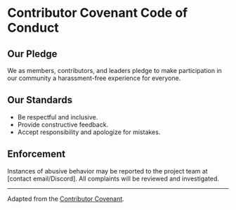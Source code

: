 # Contributor Covenant Code of Conduct

## Our Pledge

We as members, contributors, and leaders pledge to make participation in our community a harassment-free experience for everyone.

## Our Standards

- Be respectful and inclusive.
- Provide constructive feedback.
- Accept responsibility and apologize for mistakes.

## Enforcement

Instances of abusive behavior may be reported to the project team at [contact email/Discord]. All complaints will be reviewed and investigated.

---

Adapted from the [Contributor Covenant](https://www.contributor-covenant.org/).
